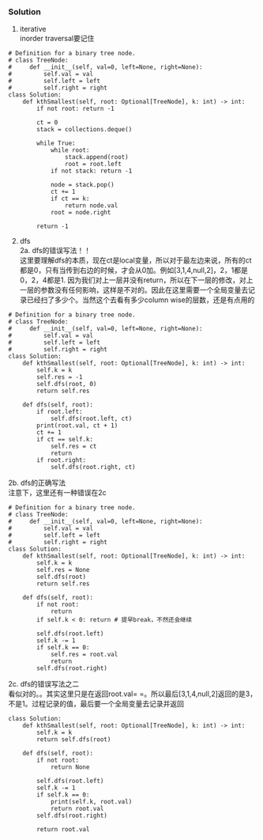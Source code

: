 ### Solution
1. iterative <br />
inorder traversal要记住
```
# Definition for a binary tree node.
# class TreeNode:
#     def __init__(self, val=0, left=None, right=None):
#         self.val = val
#         self.left = left
#         self.right = right
class Solution:
    def kthSmallest(self, root: Optional[TreeNode], k: int) -> int:
        if not root: return -1
        
        ct = 0
        stack = collections.deque()
        
        while True:
            while root:
                stack.append(root)
                root = root.left
            if not stack: return -1
            
            node = stack.pop()
            ct += 1
            if ct == k:
                return node.val
            root = node.right
            
        return -1       
```
2. dfs <br />
2a. dfs的错误写法！！<br />
这里要理解dfs的本质，现在ct是local变量，所以对于最左边来说，所有的ct都是0，只有当传到右边的时候，才会从0加。例如[3,1,4,null,2]，2，1都是0，2，4都是1. 因为我们对上一层并没有return，所以在下一层的修改，对上一层的参数没有任何影响，这样是不对的。因此在这里需要一个全局变量去记录已经扫了多少个。当然这个去看有多少column wise的层数，还是有点用的
```
# Definition for a binary tree node.
# class TreeNode:
#     def __init__(self, val=0, left=None, right=None):
#         self.val = val
#         self.left = left
#         self.right = right
class Solution:
    def kthSmallest(self, root: Optional[TreeNode], k: int) -> int:
        self.k = k
        self.res = -1
        self.dfs(root, 0)
        return self.res
    
    def dfs(self, root):
        if root.left:
            self.dfs(root.left, ct)
        print(root.val, ct + 1)
        ct += 1
        if ct == self.k:
            self.res = ct
            return
        if root.right:
            self.dfs(root.right, ct)
```
2b. dfs的正确写法 <br />
注意下，这里还有一种错误在2c
```
# Definition for a binary tree node.
# class TreeNode:
#     def __init__(self, val=0, left=None, right=None):
#         self.val = val
#         self.left = left
#         self.right = right
class Solution:
    def kthSmallest(self, root: Optional[TreeNode], k: int) -> int:
        self.k = k
        self.res = None
        self.dfs(root)
        return self.res
    
    def dfs(self, root):
        if not root:
            return
        if self.k < 0: return # 提早break，不然还会继续

        self.dfs(root.left)
        self.k -= 1
        if self.k == 0:
            self.res = root.val
            return 
        self.dfs(root.right)
```
2c. dfs的错误写法之二 <br />
看似对的。。其实这里只是在返回root.val= =。所以最后[3,1,4,null,2]返回的是3，不是1。过程记录的值，最后要一个全局变量去记录并返回
```
class Solution:
    def kthSmallest(self, root: Optional[TreeNode], k: int) -> int:
        self.k = k
        return self.dfs(root)
    
    def dfs(self, root):
        if not root:
            return None
        
        self.dfs(root.left)
        self.k -= 1
        if self.k == 0:
            print(self.k, root.val)
            return root.val
        self.dfs(root.right)
        
        return root.val
```